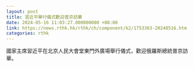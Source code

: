 ```yaml
---
layout: post
title: 習近平舉行儀式歡迎普京訪華
date: 2024-05-16 11:03:27.000000000 +08:00
link: https://news.rthk.hk/rthk/ch/component/k2/1753363-20240516.htm
categories: rthk
---
```


國家主席習近平在北京人民大會堂東門外廣場舉行儀式，歡迎俄羅斯總統普京訪華。
